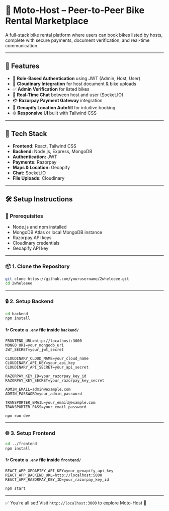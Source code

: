 # 🛵 Moto-Host – Peer-to-Peer Bike Rental Marketplace

A full-stack bike rental platform where users can book bikes listed by hosts, complete with secure payments, document verification, and real-time communication.

---

## 🚀 Features

- 🔐 **Role-Based Authentication** using JWT (Admin, Host, User)
- 📸 **Cloudinary Integration** for host document & bike uploads
- ✅ **Admin Verification** for listed bikes
- 💬 **Real-Time Chat** between host and user (Socket.IO)
- 💳 **Razorpay Payment Gateway** integration
- 📍 **Geoapify Location Autofill** for intuitive booking
- 🌐 **Responsive UI** built with Tailwind CSS

---

## 🧱 Tech Stack

- **Frontend:** React, Tailwind CSS
- **Backend:** Node.js, Express, MongoDB
- **Authentication:** JWT
- **Payments:** Razorpay
- **Maps & Location:** Geoapify
- **Chat:** Socket.IO
- **File Uploads:** Cloudinary

---

## 🛠️ Setup Instructions

### 🔧 Prerequisites

- Node.js and npm installed
- MongoDB Atlas or local MongoDB instance
- Razorpay API keys
- Cloudinary credentials
- Geoapify API key

---

### 📦 1. Clone the Repository

```bash
git clone https://github.com/yourusername/2wheleeee.git
cd 2wheleeee
````

---

### 🔒 2. Setup Backend

```bash
cd backend
npm install
```

#### ✨ Create a `.env` file inside `backend/`

```
FRONTEND_URL=http://localhost:3000
MONGO_URI=your_mongodb_uri
JWT_SECRET=your_jwt_secret

CLOUDINARY_CLOUD_NAME=your_cloud_name
CLOUDINARY_API_KEY=your_api_key
CLOUDINARY_API_SECRET=your_api_secret

RAZORPAY_KEY_ID=your_razorpay_key_id
RAZORPAY_KEY_SECRET=your_razorpay_key_secret

ADMIN_EMAIL=admin@example.com
ADMIN_PASSWORD=your_admin_password

TRANSPORTER_EMAIL=your_email@example.com
TRANSPORTER_PASS=your_email_password
```

```bash
npm run dev
```

---

### 🌐 3. Setup Frontend

```bash
cd ../frontend
npm install
```

#### ✨ Create a `.env` file inside `frontend/`

```
REACT_APP_GEOAPIFY_API_KEY=your_geoapify_api_key
REACT_APP_BACKEND_URL=http://localhost:5000
REACT_APP_RAZORPAY_KEY_ID=your_razorpay_key_id
```

```bash
npm start
```

---

✅ You’re all set! Visit `http://localhost:3000` to explore Moto-Host 🎉
